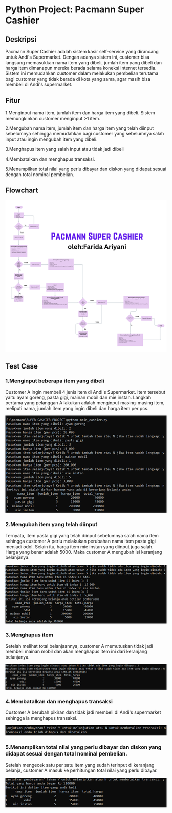 # Python Project: Pacmann Super Cashier
## Deskripsi
Pacmann Super Cashier adalah sistem kasir self-service yang dirancang untuk Andi's Supermarket. Dengan adanya sistem ini, customer bisa langsung memasukkan nama item yang dibeli, jumlah item yang dibeli dan harga item dimanapun mereka berada selama koneksi internet tersedia. Sistem ini memudahkan customer dalam melakukan pembelian terutama bagi customer yang tidak berada di kota yang sama, agar masih bisa membeli di Andi's supermarket.

## Fitur
1.Menginput nama item, jumlah item dan harga item yang dibeli. Sistem memungkinkan customer menginput >1 item.

2.Mengubah nama item, jumlah item dan harga item yang telah diinput sebelumnya sehingga memudahkan bagi customer yang sebelumnya salah input atau ingin mengubah item yang dibeli.

3.Menghapus item yang salah input atau tidak jadi dibeli

4.Membatalkan dan menghapus transaksi.

5.Menampilkan total nilai yang perlu dibayar dan diskon yang didapat sesuai dengan total nominal pembelian.

## Flowchart
![alt text](https://github.com/fanisenohusodo/pacmann_supercashier/blob/main/image/Flowchart_super_cashier.png?raw=true)

## Test Case
### 1.Menginput beberapa item yang dibeli

Customer A ingin membeli 4 jenis item di Andi's Supermarket. Item tersebut yaitu ayam goreng, pasta gigi, mainan mobil dan mie instan.
Langkah pertama yang pelanggan A lakukan adalah menginput masing-masing item, meliputi nama, jumlah item yang ingin dibeli dan harga item per pcs.

![alt text](https://github.com/fanisenohusodo/pacmann_supercashier/blob/main/image/TC1.PNG?raw=true)

### 2.Mengubah item yang telah diinput

Ternyata, item pasta gigi yang telah diinput sebelumnya salah nama item sehingga customer A perlu melakukan perubahan nama item pasta gigi menjadi odol.
Selain itu, harga item mie instan yang diinput juga salah. Harga yang benar adalah 5000. Maka customer A mengubah isi keranjang belanjanya.

![alt text](https://github.com/fanisenohusodo/pacmann_supercashier/blob/main/image/TC2.PNG?raw=true)

### 3.Menghapus item

Setelah melihat total belanjaannya, customer A memutuskan tidak jadi membeli mainan mobil dan akan menghapus item ini dari keranjang belanjanya.

![alt text](https://github.com/fanisenohusodo/pacmann_supercashier/blob/main/image/TC3.PNG?raw=true)

### 4.Membatalkan dan menghapus transaksi

Customer A berubah pikiran dan tidak jadi membeli di Andi's supermarket sehingga ia menghapus transaksi.

![alt text](https://github.com/fanisenohusodo/pacmann_supercashier/blob/main/image/TC4.PNG?raw=true)

### 5.Menampilkan total nilai yang perlu dibayar dan diskon yang didapat sesuai dengan total nominal pembelian.

Setelah mengecek satu per satu item yang sudah terinput di keranjang belanja, customer A masuk ke perhitungan total nilai yang perlu dibayar.

![alt text](https://github.com/fanisenohusodo/pacmann_supercashier/blob/main/image/TC5.PNG?raw=true)





